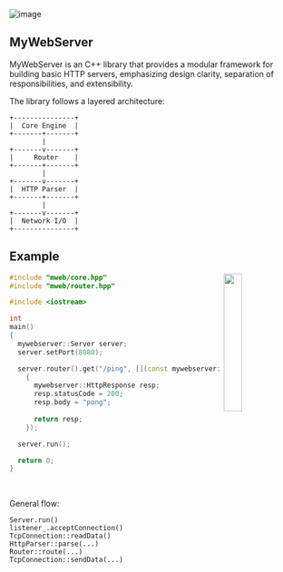 ![image](https://github.com/user-attachments/assets/42fa468c-2f90-4333-8136-2a572c5b4e1c)

MyWebServer
---
MyWebServer is an C++ library that provides a modular framework for building basic HTTP servers, emphasizing design clarity, separation of responsibilities, and extensibility.

The library follows a layered architecture:
```
+---------------+
|  Core Engine  |
+-------+-------+
        |
+-------v-------+
|     Router    |
+-------+-------+
        |
+-------v-------+
|  HTTP Parser  |
+-------+-------+
        |
+-------v-------+
|  Network I/O  |
+---------------+
```

Example
---
<img src="https://github.com/user-attachments/assets/1fa25087-b539-41af-b451-428cb3e801aa" width="25%" align="right" />

```cpp
#include "mweb/core.hpp"
#include "mweb/router.hpp"

#include <iostream>

int
main()
{
  mywebserver::Server server;
  server.setPort(8080);

  server.router().get("/ping", [](const mywebserver::HttpRequest& req)
    {
      mywebserver::HttpResponse resp;
      resp.statusCode = 200;
      resp.body = "pong";
      
      return resp;
    });

  server.run();

  return 0;
}
```
<br>

General flow:
```
Server.run()
listener_.acceptConnection()
TcpConnection::readData()
HttpParser::parse(...)
Router::route(...)
TcpConnection::sendData(...)
```
